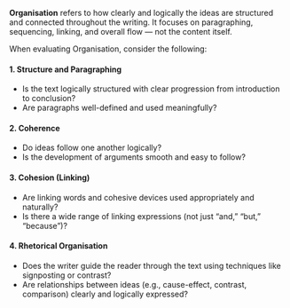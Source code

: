 **Organisation** refers to how clearly and logically the ideas are structured and connected throughout the writing. It focuses on paragraphing, sequencing, linking, and overall flow — not the content itself.

When evaluating Organisation, consider the following:

#### 1. Structure and Paragraphing
- Is the text logically structured with clear progression from introduction to conclusion?
- Are paragraphs well-defined and used meaningfully?

#### 2. Coherence
- Do ideas follow one another logically?
- Is the development of arguments smooth and easy to follow?

#### 3. Cohesion (Linking)
- Are linking words and cohesive devices used appropriately and naturally?
- Is there a wide range of linking expressions (not just “and,” “but,” “because”)?

#### 4. Rhetorical Organisation
- Does the writer guide the reader through the text using techniques like signposting or contrast?
- Are relationships between ideas (e.g., cause-effect, contrast, comparison) clearly and logically expressed?
